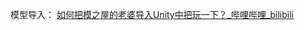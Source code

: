 模型导入：
[如何把模之屋的老婆导入Unity中把玩一下？_哔哩哔哩_bilibili](https://www.bilibili.com/video/BV1i14y1j7eF/?spm_id_from=333.337.search-card.all.click&vd_source=9d1c0e05a6ea12167d6e82752c7bc22a)